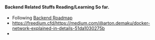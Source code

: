 #### Backend Related Stuffs Reading/Learning So far.

- Following [Backend Roadmap](https://roadmap.sh/backend)
- https://freedium.cfd/https://medium.com/@arton.demaku/docker-network-explained-in-details-51da1030275b
- 